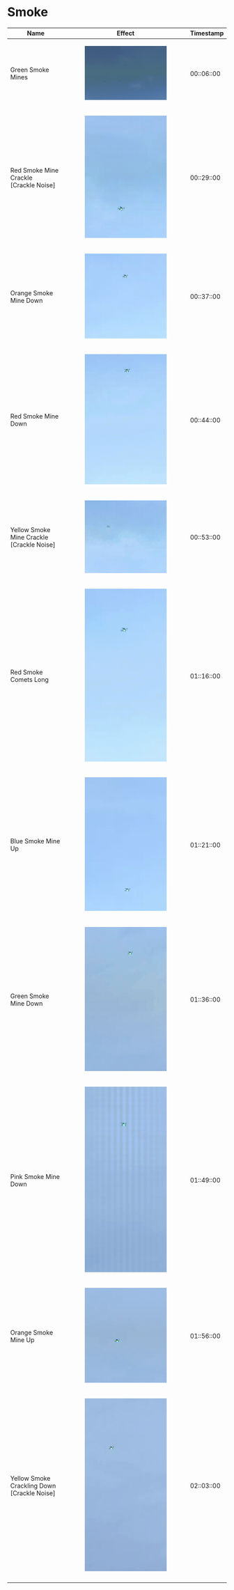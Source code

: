 # Smoke

| Name                                                  | Effect                                                                                                                                          | Timestamp  |
| ----------------------------------------------------- | ----------------------------------------------------------------------------------------------------------------------------------------------- | ---------- |
| Green Smoke Mines                                     | <p></p><div><figure><img src="../../../../.gitbook/assets/Green_Smoke_Comet_ts-0-06.gif" alt=""><figcaption></figcaption></figure></div>        | 00::06::00 |
| <p>Red Smoke Mine Crackle<br>[Crackle Noise]</p>      | <p> </p><div><figure><img src="../../../../.gitbook/assets/Red_Smoke_Sparkling_Up_ts-29-19.gif" alt=""><figcaption></figcaption></figure></div> | 00::29::00 |
| Orange Smoke Mine Down                                | <div><figure><img src="../../../../.gitbook/assets/Orange_Smoke_Comet_Down_tc-37-00.gif" alt=""><figcaption></figcaption></figure></div>        | 00::37::00 |
| Red Smoke Mine Down                                   | <div><figure><img src="../../../../.gitbook/assets/Red_Smoke_Comets_Down_tc-44-00 (1).gif" alt=""><figcaption></figcaption></figure></div>      | 00::44::00 |
| <p>Yellow Smoke Mine Crackle<br>[Crackle Noise]</p>   | <div><figure><img src="../../../../.gitbook/assets/Yellow_Smoke_Sparking_Up_tc-53-00.gif" alt=""><figcaption></figcaption></figure></div>       | 00::53::00 |
| Red Smoke Comets Long                                 | <div><figure><img src="../../../../.gitbook/assets/Red_Smoke_Comets_Long_Down_tc-1-16-00.gif" alt=""><figcaption></figcaption></figure></div>   | 01::16::00 |
| Blue Smoke Mine Up                                    | <div><figure><img src="../../../../.gitbook/assets/Blue_Smoke_Comets_Long_Up_tc-1-21-00.gif" alt=""><figcaption></figcaption></figure></div>    | 01::21::00 |
| Green Smoke Mine Down                                 | <div><figure><img src="../../../../.gitbook/assets/Green_Smoke_Comet_Down_tc-1-36-00.gif" alt=""><figcaption></figcaption></figure></div>       | 01::36::00 |
| Pink Smoke Mine Down                                  | <div><figure><img src="../../../../.gitbook/assets/Pink_Smoke_Comet_Down_tc-1-49-00.gif" alt=""><figcaption></figcaption></figure></div>        | 01::49::00 |
| Orange Smoke Mine Up                                  | <div><figure><img src="../../../../.gitbook/assets/Orange_Smoke_Comet_Up_tc-1-56-00.gif" alt=""><figcaption></figcaption></figure></div>        | 01::56::00 |
| <p>Yellow Smoke Crackling Down<br>[Crackle Noise]</p> | <div><figure><img src="../../../../.gitbook/assets/Yellow_Smoke_Crackling_Down_ts-2-03-20.gif" alt=""><figcaption></figcaption></figure></div>  | 02::03::00 |
|                                                       |                                                                                                                                                 |            |
